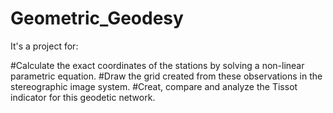 # Geometric_Geodesy
It's a project for:

#Calculate the exact coordinates of the stations by solving a non-linear parametric equation.
#Draw the grid created from these observations in the stereographic image system.
#Creat, compare and analyze the Tissot indicator for this geodetic network.
